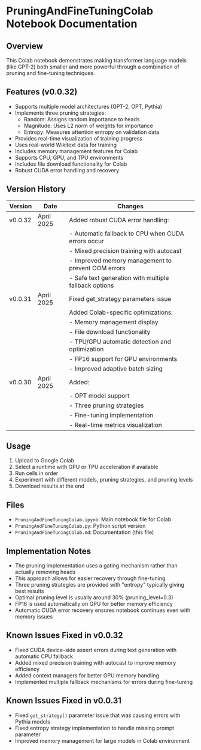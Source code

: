 # PruningAndFineTuningColab Notebook Documentation

## Overview

This Colab notebook demonstrates making transformer language models (like GPT-2) both smaller and more powerful through a combination of pruning and fine-tuning techniques.

## Features (v0.0.32)

- Supports multiple model architectures (GPT-2, OPT, Pythia)
- Implements three pruning strategies:
  - Random: Assigns random importance to heads
  - Magnitude: Uses L2 norm of weights for importance
  - Entropy: Measures attention entropy on validation data
- Provides real-time visualization of training progress
- Uses real-world Wikitext data for training
- Includes memory management features for Colab
- Supports CPU, GPU, and TPU environments
- Includes file download functionality for Colab
- Robust CUDA error handling and recovery

## Version History

| Version | Date       | Changes                                               |
|---------|------------|-------------------------------------------------------|
| v0.0.32 | April 2025 | Added robust CUDA error handling:                     |
|         |            | - Automatic fallback to CPU when CUDA errors occur    |
|         |            | - Mixed precision training with autocast              |
|         |            | - Improved memory management to prevent OOM errors    |
|         |            | - Safe text generation with multiple fallback options |
| v0.0.31 | April 2025 | Fixed get_strategy parameters issue                   |
|         |            | Added Colab-specific optimizations:                   |
|         |            | - Memory management display                           |
|         |            | - File download functionality                         |
|         |            | - TPU/GPU automatic detection and optimization        |
|         |            | - FP16 support for GPU environments                   |
|         |            | - Improved adaptive batch sizing                      |
| v0.0.30 | April 2025 | Added:                                                |
|         |            | - OPT model support                                   |
|         |            | - Three pruning strategies                            |
|         |            | - Fine-tuning implementation                          |
|         |            | - Real-time metrics visualization                     |

## Usage

1. Upload to Google Colab
2. Select a runtime with GPU or TPU acceleration if available
3. Run cells in order
4. Experiment with different models, pruning strategies, and pruning levels
5. Download results at the end

## Files

- `PruningAndFineTuningColab.ipynb`: Main notebook file for Colab
- `PruningAndFineTuningColab.py`: Python script version
- `PruningAndFineTuningColab.md`: Documentation (this file)

## Implementation Notes

- The pruning implementation uses a gating mechanism rather than actually removing heads
- This approach allows for easier recovery through fine-tuning
- Three pruning strategies are provided with "entropy" typically giving best results
- Optimal pruning level is usually around 30% (pruning_level=0.3)
- FP16 is used automatically on GPU for better memory efficiency
- Automatic CUDA error recovery ensures notebook continues even with memory issues

## Known Issues Fixed in v0.0.32

- Fixed CUDA device-side assert errors during text generation with automatic CPU fallback
- Added mixed precision training with autocast to improve memory efficiency
- Added context managers for better GPU memory handling
- Implemented multiple fallback mechanisms for errors during fine-tuning

## Known Issues Fixed in v0.0.31

- Fixed `get_strategy()` parameter issue that was causing errors with Pythia models
- Fixed entropy strategy implementation to handle missing prompt parameter
- Improved memory management for large models in Colab environment